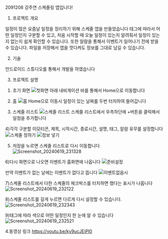 2091208 강주연 스케줄링 앱입니다!


1. 프로젝트 개요

일정이 많은 요즘날 일정을 정리하기 위해 스케줄 앱을 만들었습니다
태그에 따라서 어떤 일정인지 구분할 수 있고, 
처음 시작할 때 오늘 일정이 있는지 알려줘서 일정이 있는지 없는지 쉽게 확인할 수 있습니다.
또한 알람을 통해서 이벤트가 일어나기 전에 받을 수 있습니다.
파일을 저장해서 앱을 껏다켜도 정보를 그대로 남길 수 있습니다.

2. 기술

안드로이드 스튜디오를 통해서 개발을 하였습니다

3. 프로젝트 설명
1) 초기 화면
![첫화면](https://github.com/juyeon0514/Android_Programming_Final/assets/73096018/ef131c2f-bbd7-415b-8473-e4190a0f0153)
아래 내비게이션 바를 통해서 Home으로 이동합니다

2) 홈
![홈](https://github.com/juyeon0514/Android_Programming_Final/assets/73096018/ed882443-1687-4f5c-a175-46e9c248ff56)
Home으로 이동시 일정이 있는 날짜를 두번 터치하여 들어갑니다

3) 스케줄 리스트
![스케줄 리스트](https://github.com/juyeon0514/Android_Programming_Final/assets/73096018/675571ee-6e50-4978-be23-b1bbd1953422)
스케줄 리스트에서 우측하단에 +버튼을 클릭해서 일정을 추가합니다

4)각각 구분할 이모티콘, 제목, 시작시간, 종료시간, 설명, 태그, 알람 유무를 설정합니다
![스케줄 정하기](https://github.com/juyeon0514/Android_Programming_Final/assets/73096018/9e970ae8-6416-482d-9303-e692a15be023)
![정보 넣기](https://github.com/juyeon0514/Android_Programming_Final/assets/73096018/bbcfb482-703e-49a8-b919-b371d136844d)

5) 저장을 누르면 스케줄 리스트로 다시 이동합니다
![Screenshot_20240619_231328](https://github.com/juyeon0514/Android_Programming_Final/assets/73096018/0d91d796-3798-4361-8c9b-fa98b9b3867a)

6)다시 화면으로 나오면 이벤트가 홈화면에 나옵니다
![준비설정](https://github.com/juyeon0514/Android_Programming_Final/assets/73096018/45001657-bdd8-4526-9ac3-0d20e5b57449)

만약 이벤트가 없는 날에는 이벤트가 없다고 뜹니다
![이벤트없음시](https://github.com/juyeon0514/Android_Programming_Final/assets/73096018/621666cc-458a-4e8a-b245-21ae1cfed959)

7)스케줄 리스트에서 다한 스케줄의 체크박스를 터치하면 했다는 표시가 나옵니다
![Screenshot_20240619_232122](https://github.com/juyeon0514/Android_Programming_Final/assets/73096018/ea42a66a-dc52-4c29-b965-a6230e88bb98)

8)스케줄 리스트를 길게 누르면 다르게 다시 설정할 수 있습니다.
![Screenshot_20240619_232343](https://github.com/juyeon0514/Android_Programming_Final/assets/73096018/443a3db6-e357-4f97-ae6c-2138f45b40c4)

9)태그에 따라 색으로 어떤 일정인지 한 눈에 알 수 있습니다
![Screenshot_20240619_232521](https://github.com/juyeon0514/Android_Programming_Final/assets/73096018/d9fffbec-b0eb-45bf-bd5d-77d714640ecd)

4.동영상 링크
https://youtu.be/ky9ucJEiPI0
